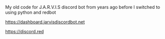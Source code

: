 My old code for J.A.R.V.I.S discord bot from years ago before I switched to using python and redbot 

https://dashboard.jarvisdiscordbot.net

https://discord.red
